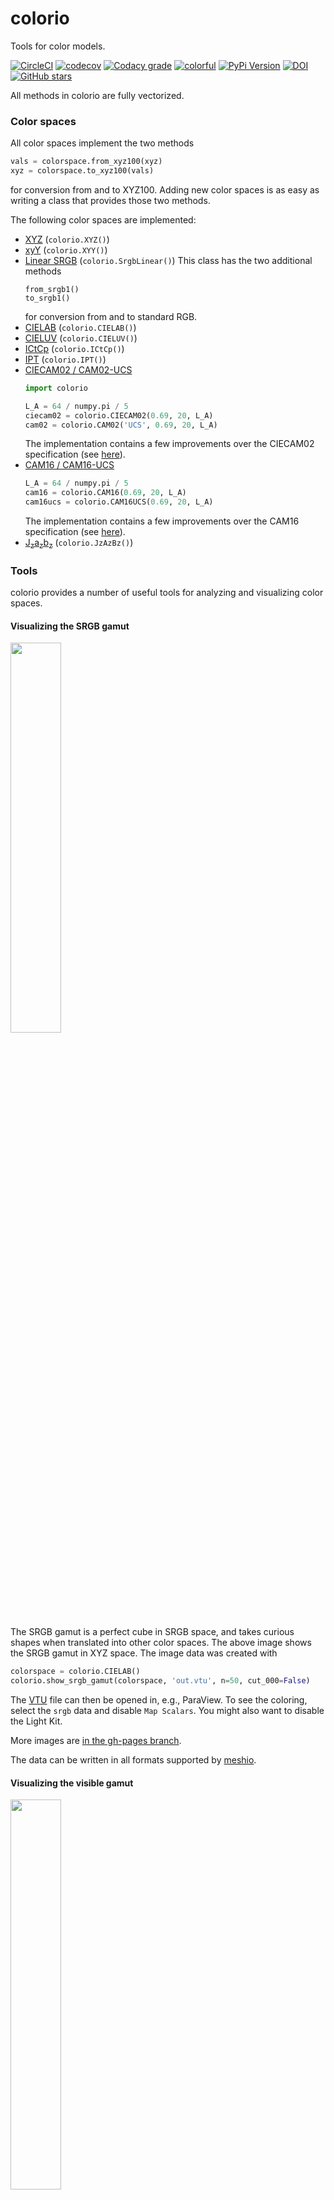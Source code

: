 # colorio

Tools for color models.

[![CircleCI](https://img.shields.io/circleci/project/github/nschloe/colorio/master.svg)](https://circleci.com/gh/nschloe/colorio/tree/master)
[![codecov](https://img.shields.io/codecov/c/github/nschloe/colorio.svg)](https://codecov.io/gh/nschloe/colorio)
[![Codacy grade](https://img.shields.io/codacy/grade/b23fbc2af9884315bd7d6275aa2629b6.svg)](https://app.codacy.com/app/nschloe/colorio/dashboard)
[![colorful](https://img.shields.io/badge/colorful-very-ff69b4.svg)](https://github.com/nschloe/colorio)
[![PyPi Version](https://img.shields.io/pypi/v/colorio.svg)](https://pypi.org/project/colorio)
[![DOI](https://zenodo.org/badge/DOI/10.5281/zenodo.1172995.svg)](https://doi.org/10.5281/zenodo.1172995)
[![GitHub stars](https://img.shields.io/github/stars/nschloe/colorio.svg?logo=github&label=Stars)](https://github.com/nschloe/colorio)

All methods in colorio are fully vectorized.

### Color spaces

All color spaces implement the two methods
```python
vals = colorspace.from_xyz100(xyz)
xyz = colorspace.to_xyz100(vals)
```
for conversion from and to XYZ100. Adding new color spaces is as easy as
writing a class that provides those two methods.

The following color spaces are implemented:

 * [XYZ](https://en.wikipedia.org/wiki/CIE_1931_color_space) (`colorio.XYZ()`)
 * [xyY](https://en.wikipedia.org/wiki/CIE_1931_color_space#CIE_xy_chromaticity_diagram_and_the_CIE_xyY_color_space) (`colorio.XYY()`)
 * [Linear SRGB](https://en.wikipedia.org/wiki/SRGB)  (`colorio.SrgbLinear()`)
   This class has the two additional methods
   ```
   from_srgb1()
   to_srgb1()
   ```
   for conversion from and to standard RGB.
 * [CIELAB](https://en.wikipedia.org/wiki/Lab_color_space) (`colorio.CIELAB()`)
 * [CIELUV](https://en.wikipedia.org/wiki/CIELUV) (`colorio.CIELUV()`)
 * [ICtCp](https://en.wikipedia.org/wiki/ICtCp) (`colorio.ICtCp()`)
 * [IPT](http://www.ingentaconnect.com/content/ist/cic/1998/00001998/00000001/art00003)
   (`colorio.IPT()`)
 * [CIECAM02 / CAM02-UCS](https://en.wikipedia.org/wiki/CIECAM02)
   ```python
   import colorio

   L_A = 64 / numpy.pi / 5
   ciecam02 = colorio.CIECAM02(0.69, 20, L_A)
   cam02 = colorio.CAM02('UCS', 0.69, 20, L_A)
   ```
   The implementation contains a few improvements over the CIECAM02
   specification (see [here](https://arxiv.org/abs/1802.06067)).
 * [CAM16 / CAM16-UCS](https://doi.org/10.1002/col.22131)
   ```python
   L_A = 64 / numpy.pi / 5
   cam16 = colorio.CAM16(0.69, 20, L_A)
   cam16ucs = colorio.CAM16UCS(0.69, 20, L_A)
   ```
   The implementation contains a few improvements over the CAM16
   specification (see [here](https://arxiv.org/abs/1802.06067)).
 * [J<sub>z</sub>a<sub>z</sub>b<sub>z</sub>](https://doi.org/10.1364/OE.25.015131)
   (`colorio.JzAzBz()`)


### Tools

colorio provides a number of useful tools for analyzing and visualizing color
spaces.

#### Visualizing the SRGB gamut

<img src="https://nschloe.github.io/colorio/srgb-gamut-cielab.png" width="40%">

The SRGB gamut is a perfect cube in SRGB space, and takes curious shapes when
translated into other color spaces. The above image shows the SRGB gamut in XYZ
space. The image data was created with
```python
colorspace = colorio.CIELAB()
colorio.show_srgb_gamut(colorspace, 'out.vtu', n=50, cut_000=False)
```
The [VTU](https://www.vtk.org/VTK/img/file-formats.pdf) file can then be opened
in, e.g., ParaView. To see the coloring, select the `srgb` data and disable
`Map Scalars`. You might also want to disable the Light Kit.

More images are [in the gh-pages
branch](https://github.com/nschloe/colorio/tree/gh-pages).

The data can be written in all formats supported by
[meshio](https://github.com/nschloe/meshio).

#### Visualizing the visible gamut

<img src="https://nschloe.github.io/colorio/visible-d65-xyz.png" width="40%">

Same as above, but with the gamut visible under a given illuminant.
```python
colorspace = colorio.XYZ()
illuminant = colorio.illuminants.d65()
observer = colorio.observers.cie_1931_2()
colorio.show_visible_gamut(colorspace, observer, illuminant, 'visible.vtu')
```
The gamut is shown in grey since SRGB screens are not able to display the
colors.

#### The xy-gamut

<img src="https://nschloe.github.io/colorio/xy-gamut.png" width="40%">

Show the classical visible gamut in xy with [Planckian
locus](https://en.wikipedia.org/wiki/Planckian_locus) and the SRGB colors (at
maximum luminosity).

```python
colorio.show_xy_gamut()
```


#### Show experimental data

colorio contains lots of experimental data sets some of which can be used to
assess certain properties of color spaces.


###### MacAdam

<img src="https://nschloe.github.io/colorio/macadam.png" width="30%">

The famous MacAdam ellipses (from [this
article](https://doi.org/10.1364%2FJOSA.32.000247)) can be plotted with
```python
colorio.show_macadam(
    scaling=10,
    plot_filter_positions=False,
    plot_standard_deviations=False
    )
```

###### Ebner-Fairchild

<img src="https://nschloe.github.io/colorio/ebner_fairchild_jzazbz.png" width="40%">

For example
```python
colorspace = colorio.JzAzBz()
colorio.show_ebner_fairchild(colorspace)
```
shows constant-hue data from [the Ebner-Fairchild
experiments](https://doi.org/10.1117/12.298269) in the
a<sub>z</sub>b<sub>z</sub>-plane of the
J<sub>z</sub>a<sub>z</sub>b<sub>z</sub> color space. (Ideally, all colors in
one set sit on a line.)


###### Hung-Berns
Likewise for [Hung-Berns](https://doi.org/10.1002/col.5080200506):

<img src="https://nschloe.github.io/colorio/hung_berns_jzazbz.png" width="40%">

```python
colorspace = colorio.JzAzBz()
colorio.show_hung_berns(colorspace)
```

###### Xiao et al.
Likewise for [Xiao et al.](https://doi.org/10.1002/col.20637):

<img src="https://nschloe.github.io/colorio/xiao.png" width="40%">

```python
colorspace = colorio.CIELAB()
colorio.show_xiao(colorspace)
```

##### Munsell
[Munsell color data](https://www.rit.edu/cos/colorscience/rc_munsell_renotation.php) is visualized with

<img src="https://nschloe.github.io/colorio/munsell_cieluv.png" width="40%">

```python
colorspace = colorio.CIELUV()
colorio.show_munsell(colorspace, V=5)
```

#### Color differences

Color differences in any space can be computed with `colorio.delta(a, b)`.

The images below all show the SRGB gamut in the respective color space.


### Installation

colorio is [available from the Python Package Index](https://pypi.org/project/colorio/), so with
```
pip install -U colorio
```
you can install/upgrade.

### Testing

To run the tests, simply check out this repository and run
```
pytest
```

### Distribution

To create a new release

1. bump the `__version__` number,

2. publish to PyPi and GitHub:
    ```
    $ make publish
    ```

### License
colorio is published under the [MIT license](https://en.wikipedia.org/wiki/MIT_License).
